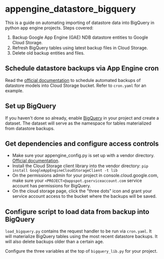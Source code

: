 # appengine_datastore_bigquery

This is a guide on automating importing of datastore data into BigQuery in python app engine projects.
Steps covered:

1. Backup Google App Engine (GAE) NDB datastore entities to Google Cloud Storage.
2. Refresh BigQuery tables using latest backup files in Cloud Storage.
3. Delete old backup entities and files.

## Schedule datastore backups via App Engine cron

Read the [official documentation](https://cloud.google.com/appengine/articles/scheduled_backups)
to schedule automated backups of datastore models into Cloud Storage bucket.
Refer to `cron.yaml` for an example.

## Set up BigQuery

If you haven't done so already, enable [BigQuery](https://bigquery.cloud.google.com/queries/nom-nom-now)
in your project and create a dataset.
The dataset will serve as the namespace for tables materialized from datastore backups.

## Get dependencies and configure access controls

* Make sure your appengine_config.py is set up with a vendor directory. [Official documentation](https://cloud.google.com/appengine/docs/python/tools/using-libraries-python-27#installing_a_library).
* Install the Cloud Storage client library into the vendor directory: `pip install GoogleAppEngineCloudStorageClient -t lib`
* On the permissions admin for your project in console.cloud.google.com, make sure your `<PROJECT>@appspot.gserviceaccount.com` service account has permissions for BigQuery.
* On the cloud storage page, click the "three dots" icon and grant your service account access to the bucket where the backups will be saved.

## Configure script to load data from backup into BigQuery

 `load_bigquery.py` contains the request handler to be run via `cron.yaml`. It will materialize BigQuery tables using the  most recent datastore backups. It will also delete backups older than a certain age.

Configure the three variables at the top of `bigquery_lib.py` for your project.
